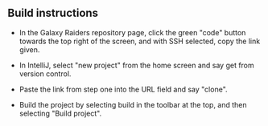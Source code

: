 ## Build instructions

* In the Galaxy Raiders repository page, click the green "code" button towards the top right of the screen, and with SSH selected, copy the link given.

* In IntelliJ, select "new project" from the home screen and say get from version control.

* Paste the link from step one into the URL field and say "clone".

* Build the project by selecting build in the toolbar at the top, and then selecting "Build project".
